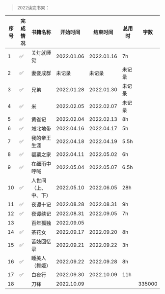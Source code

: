 >2022读完书架：

| 序号 | 完成情况 | 书籍名称 | 开始时间 | 结束时间 | 总用时 | 字数 |
| --- | --- |--- |--- |--- |--- |--- |
| 1 | ✅ | 关灯就睡觉 | 2022.01.06 | 2022.01.16 | 7h | |
| 2 | ✅ | 妻妾成群 | 未记录 | 未记录 | 未记录 | |
| 3 | ✅ | 兄弟 | 2022.01.28 | 2022.01.30 | 未记录 | |
| 4 | ✅ | 米 | 2022.02.05 | 2022.02.07 | 未记录 | |
| 5 | ✅ | 黄雀记 | 2022.02.04 | 2022.02.13 | 8h | |
| 6 | ✅ | 城北地带 | 2022.04.16 | 2022.04.17 | 5h | |
| 7 | ✅ | 我的帝王生涯 | 2022.04.18 | 2022.04.19 | 5.5h | |
| 8 | ✅ | 罂粟之家 | 2022.04.11 | 2022.05.02 | 6h | |
| 9 | ✅ | 在细雨中呼喊 | 2022.05.04 |2022.05.07 | 6.5h | |
| 10 | ✅ | 人世间（上、中、下）	 | 2022.05.10 | 2022.06.05 | 28h | |
| 11 | ✅ | 夜谭十记 | 2022.08.28 | 2022.08.31 | 9h | |
| 12 | ✅ | 夜谭续记 | 2022.08.31 | 2022.09.05 | 7h | |
| 13 |    | 百年孤独 | 2022.09.05 |  |  | |
| 14 | ✅ | 茶花女 | 2022.09.17 | 2022.09.20 | 8h | |
| 15 | ✅ | 苦妓回忆录 | 2022.09.21 | 2022.09.22 | 3h | |
| 16 | ✅ | 睡美人（舞姬） | 2022.09.22 | 2022.09.28 | 8h | |
| 17 | ✅ | 白夜行 | 2022.09.30 | 2022.10.09 | 11h | |
| 18 |    | 刀锋 | 2022.10.09 |  |  | 335000 |
